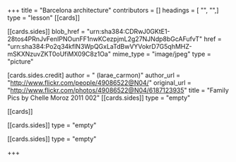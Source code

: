 +++
title = "Barcelona architecture"
contributors = []
headings = [ "", "",]
type = "lesson"
[[cards]]

[[cards.sides]]
blob_href = "urn:sha384:CDRwJ0GKtE1-28tos4PRnJvFenIPNOunFF1nwKCezpjmL2g27NJNdp8bGcAFufvT"
href = "urn:sha384:Po2q34kflN3WpQGxLaTdBwVYVokrD7G5qhMHZ-mSKXNzuvZKT0oUfiMX09C8z1Oa"
mime_type = "image/jpeg"
type = "picture"

[cards.sides.credit]
author = " (larae_carmon)"
author_url = "http://www.flickr.com/people/49086522@N04/"
original_url = "http://www.flickr.com/photos/49086522@N04/6187123935"
title = "Family Pics by Chelle Moroz 2011 002"
[[cards.sides]]
type = "empty"

[[cards]]

[[cards.sides]]
type = "empty"

[[cards.sides]]
type = "empty"

+++
